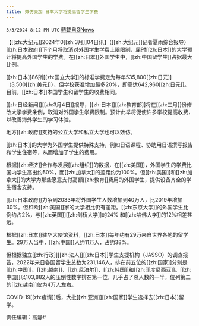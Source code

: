 ```yaml
---
title: 效仿美加 日本大学将提高留学生学费
---
```

`3/3/2024 8:12 PM UTC` [轉載自GNews](https://gnews.org/articles/2361497)

【[[zh:大纪元]]2024年0[[zh:3月]]04日讯】（[[zh:大纪元]]记者夏雨综合报导）[[zh:日本政府]]下个月将取消对外国学生学费上限限制，届时[[zh:日本]]的大学预计将提高外国学生的学费。在[[zh:日本]]外国学生中，[[zh:中国留学生]]占据最大比例。

[[zh:日本]]86所[[zh:国立大学]]的标准学费定为每年535,800[[zh:日元]]（3,500[[zh:美元]]），但学校获准增加最多20%，即高达642,960[[zh:日元]]。目前，[[zh:日本]]本国学生和留学生的收费相同。

[[zh:日经新闻]][[zh:3月4日]]报导，[[zh:日本]][[zh:教育部]]将在[[zh:三月]]份修改大学学费条例，取消对外国学生学费限制。预计此举将促使许多学校提高收费，以改善海外学生的学习体验。

地方[[zh:政府]]支持的公立大学和私立大学也可以效仿。

[[zh:日本]]的大学为外国学生提供特殊支持，例如日语课程、协助用日语撰写报告和学生住宿等，从而增加了学生的费用。

根据[[zh:经济]]合作与发展[[zh:组织]]的数据，在[[zh:美国]]，外国学生的学费比国内学生高出约50%，而[[zh:加拿大]]的差距约为100%。但[[zh:美国]]和[[zh:加拿大]]的大学为那些愿意支付高额[[zh:教育]]费用的外国学生，提供设备齐全的学生宿舍支持。

[[zh:日本政府]]力争到2033年将外国学生人数增加到40万人，比2019年增加30%。但和欧[[zh:美国]]家的大学相比仍有差距。[[zh:东京大学]]的外国学生比例约占2%，与[[zh:英国]][[zh:剑桥大学]]的24% 和[[zh:哈佛大学]]的12%相差甚远。

根据[[zh:日本]]驻华大使馆资料，[[zh:日本]]每年约有29万来自世界各地的留学生。29万人当中，[[zh:中国]]人约11万人，占约38%。

但根据独立[[zh:行政]][[zh:法人]][[zh:日本]]学生支援机构（JASSO）的调查报告，2022年来日各国留学生总数为231,146人，排在前五位的[[zh:国家]]分别是[[zh:中国]]、[[zh:越南]]、[[zh:尼泊尔]]、[[zh:韩国]]和[[zh:印度尼西亚]]。[[zh:中国]]以103,882人的压倒性数字排在第一位，几乎占了总人数的一半，位列第二的[[zh:越南]]仅为4万人左右。

COVID-19[[zh:疫情]]后，大批[[zh:亚洲]][[zh:国家]]学生选择去[[zh:日本]]留学。

责任编辑：高静#
